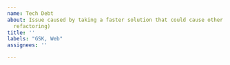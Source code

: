 ```yaml
---
name: Tech Debt
about: Issue caused by taking a faster solution that could cause other issues (incl.
  refactoring)
title: ''
labels: "GSK, Web"
assignees: ''

---
```



